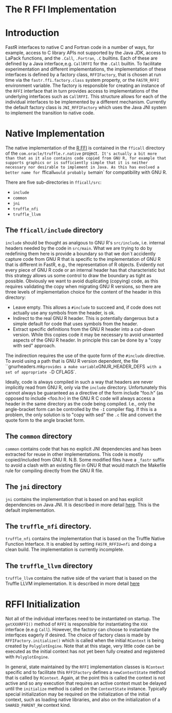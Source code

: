 # The R FFI Implementation

# Introduction
FastR interfaces to native C and Fortran code in a number of ways, for example, access to C library APIs not supported by the Java JDK, access to LaPack functions, and the `.Call`, `.Fortran`, `.C` builtins. Each of these are defined by a Java interface,e.g. `CallRFFI` for the `.Call` builtin. To facilitate experimentation and different implementations, the implementation of these interfaces is defined by a factory class, `RFFIFactory`, that is chosen at run time via the `fastr.ffi.factory.class` system property, or the `FASTR_RFFI` environment variable.
The factory is responsible for creating an instance of the `RFFI` interface that in turn provides access to implementations of the underlying interfaces such as `CallRFFI`. This structure allows
for each of the individual interfaces to be implemented by a different mechanism. Currently the default factory class is `JNI_RFFIFactory` which uses the Java JNI system to implement the transition to native code.

# Native Implementation
The native implementation of the [R FFI](https://cran.r-project.org/doc/manuals/r-release/R-exts.html) is contained in the `fficall` directory of
the `com.oracle/truffle.r.native` project`. It's actually a bit more than that as it also contains code copied from GNU R, for example that supports graphics or is sufficiently
simple that it is neither necessary nor desirable to implement in Java. As this has evolved a better name for `fficall` would probably be `main`
for compatibility with GNU R.

 There are five sub-directories in `fficall/src`:
 * `include`
 * `common`
 * `jni`
 * `truffle_nfi`
 * `truffle_llvm`

## The `fficall/include` directory

`include` should be thought as analgous to GNU R's `src/include`, i.e. internal headers needed by the code in `src/main`.
What we are trying to do by redefining them here is provide a boundary so that we don`t accidently capture code from GNU R that
is specific to the implementation of GNU R that is different in FastR, e.g., the representation of R objects. Evidently not every
piece of GNU R code or an internal header has that characteristic but this strategy allows us some control to draw the boundary as
tight as possible. Obviously we want to avoid duplicating (copying) code, as this requires validating the copy when migrating GNU R versions,
so there are three levels of implementation choice for the content of the header in this directory:

* Leave empty. This allows a `#include` to succeed and, if code does not actually use any symbols from the header, is ok.
* Indirect to the real GNU R header. This is potentially dangerous but a simple default for code that uses symbols from the header.
* Extract specific definitions from the GNU R header into a cut-down version. While this copies code it may be necessary to avoid unwanted aspects of the GNU R header. In principle this can be done by a "copy with sed" approach.

The indirection requires the use of the quote form of the `#include` directive. To avoid using a path that is GNU R version dependent,
the file ``gnurheaders.mk` provides a make variable `GNUR_HEADER_DEFS` with a set of appropriate -`D CFLAGS`.

Ideally, code is always compiled in such a way that headers are never implicitly read from GNU R, only via the `include` directory.
Unfortunately this cannot always be guaranteed as a directive of the form include "foo.h" (as opposed to include <foo.h>) in the
GNU R C code will always access a header in the same directory as the code being compiled. I.e., only the angle-bracket form can be controlled
by the `-I` compiler flag. If this is a problem, the only solution is to "copy with sed" the `.c` file and convert the quote form to the
angle bracket form.

## The `common` directory
`common` contains code that has no explicit JNI dependencies and has been extracted for reuse in other implementations. This code is mostly
copied/included from GNU R. N.B. Some modified files have a `_fastr` suffix to avoid a clash with an existing file in GNU R that would match
the Makefile rule for compiling directly from the GNU R file.

## The `jni` directory
`jni` contains the implementation that is based on and has explicit dependencies on Java JNI. It is described in more detail [here](jni_ffi.md). This is the default implementation.

## The `truffle_nfi` directory.
`truffle_nfi` contains the implementation that is based on the Truffle Native Function Interface. It is enabled by setting `FASTR_RFFIU=nfi` and doing a clean build.
The implementation is currently incomplete.

## The `truffle_llvm` directory

`truffle_llvm` contains the native side of the variant that is based on the Truffle LLVM implementation. It is described in more detail [here](truffle_llvm_ffi.md)

# RFFI Initialization
Not all of the individual interfaces need to be instantiated on startup. The `getXXXRFFI()` method of `RFFI` is responsible for instantiating the `XXX` interface (e.e.g `Call`).
However, the factory can choose to instantiate the interfqces eagerly if desired. The choice of factory class is made by `RFFIFactory.initialize()` which is called when the
initial `RContext` is being created by `PolyglotEngine`. Note that at this stage, very little code can be executed as the initial context has not yet been fully created and registered with `PolyglotEngine`.

In general, state maintained by the `RFFI` implementation classes is `RContext` specific and to facilitate this `RFFIFactory` defines a `newContextState` method that is called by `RContext`. Again, at the point this is called the context is not active and so any execution that requires an active context must be delayed until the `initialize` method is called on the `ContextState` instance. Typically special initialization may be required on the initialization of the initial context, such as loading native libraries, and also on the initialization of a `SHARED_PARENT_RW` context kind.
